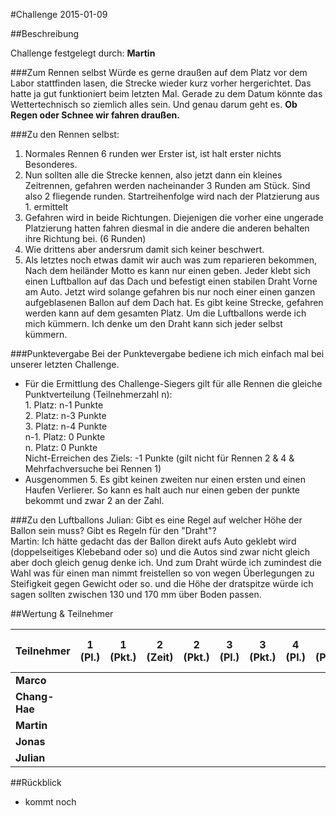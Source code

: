 #Challenge 2015-01-09

##Beschreibung

Challenge festgelegt durch: **Martin**

###Zum Rennen selbst
Würde es gerne draußen auf dem Platz vor dem Labor stattfinden lasen, die Strecke wieder kurz vorher hergerichtet. Das hatte ja gut funktioniert beim letzten Mal.
Gerade zu dem Datum könnte das Wettertechnisch so ziemlich alles sein. Und genau darum geht es. 
**Ob Regen oder Schnee wir fahren draußen.**

###Zu den Rennen selbst:
1. Normales Rennen 6 runden wer Erster ist, ist halt erster nichts Besonderes.
2. Nun sollten alle die Strecke kennen, also jetzt dann ein kleines Zeitrennen, gefahren werden nacheinander 3 Runden am Stück. Sind also 2 fliegende runden. Startreihenfolge wird nach der Platzierung aus 1. ermittelt  
3. Gefahren wird in beide Richtungen. Diejenigen die vorher eine ungerade Platzierung hatten  fahren diesmal in die andere die anderen behalten ihre Richtung bei. (6 Runden)
4. Wie drittens aber andersrum damit sich keiner beschwert.
5. Als letztes noch etwas damit wir auch was zum reparieren bekommen, Nach dem heiländer Motto es kann nur einen geben. Jeder klebt sich einen Luftballon auf das Dach und befestigt einen stabilen Draht Vorne am Auto. Jetzt wird solange gefahren bis nur noch einer einen ganzen aufgeblasenen Ballon auf dem Dach hat. Es gibt keine Strecke, gefahren werden kann auf dem gesamten Platz. Um die Luftballons werde ich mich kümmern. Ich denke um den Draht kann sich jeder selbst kümmern.

###Punktevergabe
Bei der Punktevergabe bediene ich mich einfach mal bei unserer letzten Challenge.
- Für die Ermittlung des Challenge-Siegers gilt für alle Rennen die gleiche Punktverteilung (Teilnehmerzahl n):<br>
                1. Platz: n-1 Punkte<br>
                2. Platz: n-3 Punkte<br>
                3. Platz: n-4 Punkte<br>
                n-1. Platz: 0 Punkte<br>
                n. Platz: 0 Punkte<br>
                Nicht-Erreichen des Ziels: -1 Punkte (gilt nicht für Rennen 2 & 4 & Mehrfachversuche bei Rennen 1)
- Ausgenommen 5. Es gibt keinen zweiten nur einen ersten und einen Haufen Verlierer. So kann es halt auch nur einen geben der punkte bekommt und zwar 2 an der Zahl. 

###Zu den Luftballons
Julian: Gibt es eine Regel auf welcher Höhe der Ballon sein muss? Gibt es Regeln für den "Draht"?<br>
Martin: Ich hätte gedacht das der Ballon direkt aufs Auto geklebt wird (doppelseitiges Klebeband oder so) und die Autos sind zwar nicht gleich aber doch gleich genug denke ich.  Und zum Draht würde ich zumindest die Wahl was für einen man nimmt freistellen so von wegen Überlegungen zu Steifigkeit gegen Gewicht oder so. und die Höhe der dratspitze würde ich sagen sollten zwischen 130 und 170 mm über Boden passen. 

##Wertung & Teilnehmer

Teilnehmer    | 1 (Pl.) | 1 (Pkt.) | 2 (Zeit) | 2 (Pkt.) | 3 (Pl.) | 3 (Pkt.) | 4 (Pl.) | 4 (Pkt.) | 5 (Zerst. durch) | 5 (Pkt.) | Ges. (Pl.) | Ges. (Pkt.) | Punkte | Boni  
------------- | ------- | -------- | -------- | -------- | ------- | -------- | ------- | -------- | ---------------- | -------- | ---------- | ----------- | ------ | ------
**Marco**     |         |          |          |          |         |          |         |          |                  |          |            |             |        |            
**Chang-Hae** |         |          |          |          |         |          |         |          |                  |          |            |             |        |        
**Martin**    |         |          |          |          |         |          |         |          |                  |          |            |             |        |        
**Jonas**     |         |          |          |          |         |          |         |          |                  |          |            |             |        |        
**Julian**    |         |          |          |          |         |          |         |          |                  |          |            |             |        |            

##Rückblick
* kommt noch
